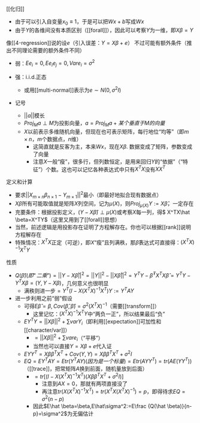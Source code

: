[[化归]]
- 由于可以引入自变量$x_0\equiv 1$，于是可以把$Wx+b$写成$Wx$
- 由于$Y$的各维间没有本质区别（[[forall]]），因此可以考察$Y$为一维，即$X\beta = Y$

像[[4-regression]]说的设$e$（引入误差：$Y=X\beta + e$）
不过可能有额外条件（推出不同理论需要的额外条件不同）
- 弱：$Ee_i=0,Ee_ie_j=0,Vare_i=\sigma^2$
- 强：i.i.d.正态
  - 或用[[multi-normal]]表示为$e\sim N(0,\sigma^2 I)$

- 记号
  - $||a||$模长
  - $Proj_M a\perp M$为投影向量，$a = Proj_M a +某个垂直于M的向量$
  - $X$以前表示多维随机向量，但现在也可表示矩阵，每行地位“均等”（即$m\times n$，$m$个数据点，$n$维）
    - 这简直就是反客为主，本来$Wx$，现在$X\beta$. 数据变成了矩阵，参数变成了向量
    - 注意$X$一般“瘦”，很多行，但列数恒定，是用来回归$Y$的“依据”（“特征”）个数。这也可以记忆各种表达式中只有$X^TX$没有$XX^T$

定义和计算
- 要求$||X_{m\times n}\beta_{n\times 1} - Y_{m\times 1}||^2$最小（即最好地拟合现有数据点）
- $X\beta$所有可能取值就是矩阵$X$列空间，记为$\mu(X)$，则$Proj_{\mu(X)} Y:=X\hat \beta$，一定存在
- 充要条件：根据投影定义，$(Y-X\hat \beta)\perp \mu(X)$或考察$X$每一列，得$ X^TX\hat \beta=X^TY$（这里又用到了[[forall]]思想）
- 当然，前述逻辑是用投影存在证明了方程解存在。你也可以根据[[rank]]说明方程解存在
- 特殊情况：$X^TX$正定（可逆），即$X$“瘦”且列满秩，那$\hat\beta$表达式可直接得：$(X^TX)^{-1}X^TY$

性质
- $Q(\hat \beta)(即“二乘”)=||Y-X\hat \beta||^2=||Y||^2-||X\hat\beta||^2=Y^TY-\hat\beta^TX^TX\hat\beta=Y^TY-Y^TX\beta=(Y,Y-X\beta)$，几何意义也很明显
  - 满秩则进一步$=Y^T(I-X(X^TX)^{-1}X^T)Y:=Y^TAY$
- 进一步利用之前“弱”假设
  - 可得$E\hat \beta=\beta,Cov(\hat\beta,\hat\beta)=\sigma^2(X^TX)^{-1}$（需要[[transform]]）
    - 这里记忆：$(X^TX)^{-1}X^TY$中“两负一正”，所以结果最后“负”
  - $EY^TY=||X\beta||^2+\sum var Y_i$（即利用[[expectation]]可加性和[[character/var]]）
    - $=||X\beta||^2+\sum vare_i$（“平移”）
    - 当然也可以直接$Y=X\beta +e$代入证
  - $EYY^T=X\beta\beta^TX^T+Cov(Y,Y)=X\beta\beta^TX^T+\sigma^2I$
  - $EQ=EY^TAY=Etr(Y^TAY)(因为是一个标量)=Etr(AYY^T)=tr(AE(YY^T))$（[[trace]]，把常矩阵$A$换到前面，随机量放到后面）
    - $=tr  [(I-X(X^TX)^{-1}X^T)(X\beta\beta^TX^T+\sigma^2I)]$
      - 注意到$AX=0$，那就有两项直接没了
      - 再注意$tr(X(X^TX)^{-1}X^T)=tr(X^TX(X^TX)^{-1})=p$，即得待求$EQ=\sigma^2(n-p)$
    - 因此$E\hat \beta=\beta,E\hat\sigma^2:=E\frac {Q(\hat \beta)}{n-p}=\sigma^2$为无偏估计